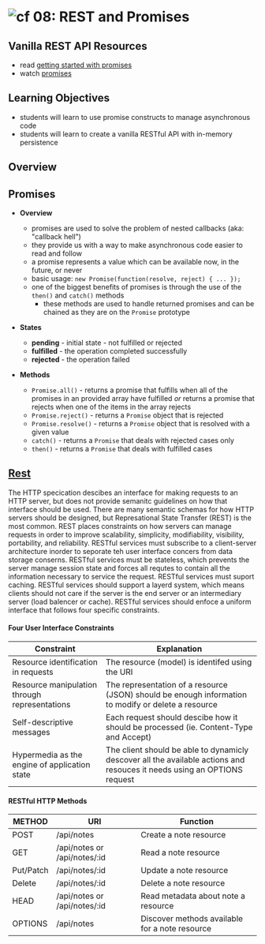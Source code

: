 ![cf](http://i.imgur.com/7v5ASc8.png) 08: REST and Promises
===

## Vanilla REST API Resources
* read [getting started with promises](https://developers.google.com/web/fundamentals/getting-started/primers/promises)
* watch [promises](https://www.youtube.com/watch?v=2d7s3spWAzo)

## Learning Objectives
* students will learn to use promise constructs to manage asynchronous code
* students will learn to create a vanilla RESTful API with in-memory persistence

## Overview
## Promises
  * **Overview**
    * promises are used to solve the problem of nested callbacks (aka: "callback hell")
    * they provide us with a way to make asynchronous code easier to read and follow
    * a promise represents a value which can be available now, in the future, or never
    * basic usage: `new Promise(function(resolve, reject) { ... });`
    * one of the biggest benefits of promises is through the use of the `then()` and `catch()` methods
      * these methods are used to handle returned promises and can be chained as they are on the `Promise` prototype

  * **States**
    * **pending** - initial state - not fulfilled or rejected
    * **fulfilled** - the operation completed successfully
    * **rejected** - the operation failed

  * **Methods**
    * `Promise.all()` - returns a promise that fulfills when all of the promises in an provided array have fulfilled *or* returns a promise that rejects when one of the items in the array rejects
    * `Promise.reject()` - returns a `Promise` object that is rejected
    * `Promise.resolve()` - returns a `Promise` object that is resolved with a given value
    * `catch()` - returns a `Promise` that deals with rejected cases only
    * `then()` - returns a `Promise` that deals with fulfilled cases


## [Rest](https://www.w3.org/2001/sw/wiki/REST)
The HTTP specication descibes an interface for making requests to an HTTP server, but does not provide semanitc guidelines on how that interface should be used. There are many semantic schemas for how HTTP servers should be designed, but Represational State Transfer (REST) is the most common. REST places constraints on how servers can manage requests in order to improve scalability, simplicity, modifiability, visibility, portability, and reliability. RESTful services must subscribe to a client-server architecture inorder to seporate teh user interface concers from data storage conserns. RESTful services must be stateless, which prevents the server manage session state and forces all requtes to contain all the information necessary to service the request. RESTful services must suport caching. RESTful services should support a layerd system, which means clients should not care if the server is the end server or an intermediary server (load balencer or cache).  RESTful services should enfoce a uniform interface that follows four specific constraints. 

#### Four User Interface Constraints
| Constraint | Explanation | 
| --- | --- | 
| Resource identification in requests  | The resource (model) is identifed using the URI |
| Resource manipulation through representations | The representation of a resource (JSON) should be enough information to modify or delete a resource | 
| Self-descriptive messages | Each request should descibe how it should be processed (ie. Content-Type and Accept) | 
| Hypermedia as the engine of application state | The client should be able to dynamicly descover all the available actions and resouces it needs using an OPTIONS request |

#### RESTful HTTP Methods
| METHOD | URI | Function | 
| --- | --- | --- | 
| POST | /api/notes | Create a note resource | 
| GET | /api/notes or /api/notes/:id  | Read a note resource | 
| Put/Patch | /api/notes/:id | Update a note resource |
| Delete |  /api/notes/:id | Delete a note resource |
| HEAD | /api/notes or /api/notes/:id | Read metadata about note a resource |
| OPTIONS |  /api/notes | Discover methods available for a note resource |

